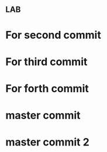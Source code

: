 ## LAB

# For second commit

# For third commit

# For forth commit

# master commit

# master commit 2
